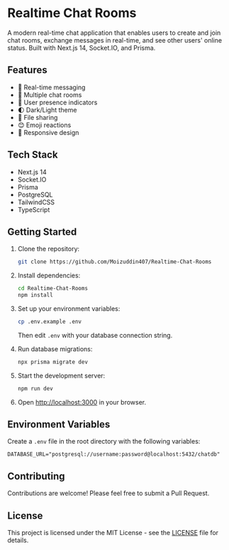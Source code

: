 # Realtime Chat Rooms

A modern real-time chat application that enables users to create and join chat rooms, exchange messages in real-time, and see other users' online status. Built with Next.js 14, Socket.IO, and Prisma.

## Features
- 💬 Real-time messaging
- 🚪 Multiple chat rooms
- 👥 User presence indicators
- 🌓 Dark/Light theme
- 📎 File sharing
- 😊 Emoji reactions
- 📱 Responsive design

## Tech Stack
- Next.js 14
- Socket.IO
- Prisma
- PostgreSQL
- TailwindCSS
- TypeScript

## Getting Started

1. Clone the repository:

   ```bash
   git clone https://github.com/Moizuddin407/Realtime-Chat-Rooms
   ```

2. Install dependencies:

   ```bash
   cd Realtime-Chat-Rooms
   npm install
   ```

3. Set up your environment variables:

   ```bash
   cp .env.example .env
   ```
   Then edit `.env` with your database connection string.

4. Run database migrations:

   ```bash
   npx prisma migrate dev
   ```

5. Start the development server:

   ```bash
   npm run dev
   ```

6. Open [http://localhost:3000](http://localhost:3000) in your browser.

## Environment Variables

Create a `.env` file in the root directory with the following variables:

```env
DATABASE_URL="postgresql://username:password@localhost:5432/chatdb"
```

## Contributing

Contributions are welcome! Please feel free to submit a Pull Request.

## License

This project is licensed under the MIT License - see the [LICENSE](LICENSE) file for details.